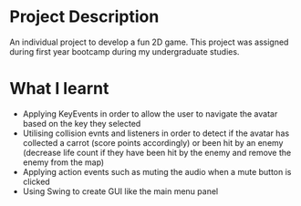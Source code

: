 # Project Description
An individual project to develop a fun 2D game. This project was assigned during first year bootcamp during my undergraduate studies. 

# What I learnt
* Applying KeyEvents in order to allow the user to navigate the avatar based on the key they selected
* Utilising collision evnts and listeners in order to detect if the avatar has collected a carrot (score points accordingly) or been hit by an enemy (decrease life count if they have been hit by the enemy and remove the enemy from the map)
* Applying action events such as muting the audio when a mute button is clicked
* Using Swing to create GUI like the main menu panel

